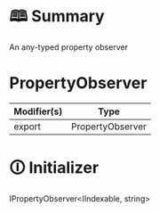 # &#128366; Summary

An any-typed property observer

# PropertyObserver

| Modifier(s)                            | Type                     |
|----------------------------------------|--------------------------|
| export | PropertyObserver |

# &#128712; Initializer

IPropertyObserver<IIndexable, string>